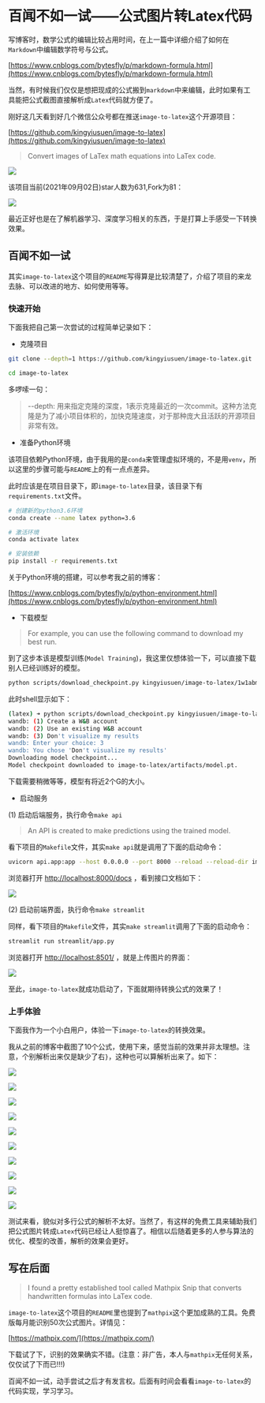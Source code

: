 # 百闻不如一试——公式图片转Latex代码

写博客时，数学公式的编辑比较占用时间，在上一篇中详细介绍了如何在`Markdown`中编辑数学符号与公式。

[https://www.cnblogs.com/bytesfly/p/markdown-formula.html](https://www.cnblogs.com/bytesfly/p/markdown-formula.html)



当然，有时候我们仅仅是想把现成的公式搬到`markdown`中来编辑，此时如果有工具能把公式截图直接解析成`Latex`代码就方便了。

刚好这几天看到好几个微信公众号都在推送`image-to-latex`这个开源项目：

[https://github.com/kingyiusuen/image-to-latex](https://github.com/kingyiusuen/image-to-latex)

> Convert images of LaTex math equations into LaTex code.

![](docs/Social-Science/%E5%86%99%E4%BD%9C/attachments/image-to-latex/f96104174ccb6f5e3a88686a83e21788_MD5.gif)

该项目当前(2021年09月02日)star人数为631,Fork为81：



![](docs/Social-Science/%E5%86%99%E4%BD%9C/attachments/image-to-latex/2c80ab26fc02c2a5181c9da725f65c68_MD5.png)



最近正好也是在了解机器学习、深度学习相关的东西，于是打算上手感受一下转换效果。

## 百闻不如一试

其实`image-to-latex`这个项目的`README`写得算是比较清楚了，介绍了项目的来龙去脉、可以改进的地方、如何使用等等。

### 快速开始

下面我把自己第一次尝试的过程简单记录如下：

- 克隆项目

```bash
git clone --depth=1 https://github.com/kingyiusuen/image-to-latex.git

cd image-to-latex
```

多啰嗦一句：

> --depth: 用来指定克隆的深度，1表示克隆最近的一次commit。这种方法克隆是为了减小项目体积的，加快克隆速度，对于那种庞大且活跃的开源项目非常有效。



- 准备Python环境

该项目依赖Python环境，由于我用的是`conda`来管理虚拟环境的，不是用`venv`，所以这里的步骤可能与`README`上的有一点点差异。

此时应该是在项目目录下，即`image-to-latex`目录，该目录下有`requirements.txt`文件。

```bash
# 创建新的python3.6环境
conda create --name latex python=3.6

# 激活环境
conda activate latex

# 安装依赖
pip install -r requirements.txt
```

关于Python环境的搭建，可以参考我之前的博客：

[https://www.cnblogs.com/bytesfly/p/python-environment.html](https://www.cnblogs.com/bytesfly/p/python-environment.html)



- 下载模型

> For example, you can use the following command to download my best run.

到了这步本该是模型训练(`Model Training`)，我这里仅想体验一下，可以直接下载别人已经训练好的模型。

```bash
python scripts/download_checkpoint.py kingyiusuen/image-to-latex/1w1abmg1
```

此时shell显示如下：

```bash
(latex) ➜ python scripts/download_checkpoint.py kingyiusuen/image-to-latex/1w1abmg1
wandb: (1) Create a W&B account
wandb: (2) Use an existing W&B account
wandb: (3) Don't visualize my results
wandb: Enter your choice: 3
wandb: You chose 'Don't visualize my results'
Downloading model checkpoint...
Model checkpoint downloaded to image-to-latex/artifacts/model.pt.
```

下载需要稍微等等，模型有将近2个G的大小。



- 启动服务

(1) 启动后端服务，执行命令`make api`

> An API is created to make predictions using the trained model.

看下项目的`Makefile`文件，其实`make api`就是调用了下面的启动命令：

```bash
uvicorn api.app:app --host 0.0.0.0 --port 8000 --reload --reload-dir image-to-latex --reload-dir api
```

浏览器打开 [http://localhost:8000/docs](http://localhost:8000/docs) ，看到接口文档如下：

![](docs/Social-Science/%E5%86%99%E4%BD%9C/attachments/image-to-latex/93f1a53e7c9f4212328f6e63ad3282d0_MD5.png)

(2) 启动前端界面，执行命令`make streamlit`

同样，看下项目的`Makefile`文件，其实`make streamlit`调用了下面的启动命令：

```bash
streamlit run streamlit/app.py
```

浏览器打开 [http://localhost:8501/](http://localhost:8501/) ，就是上传图片的界面：

![](docs/Social-Science/%E5%86%99%E4%BD%9C/attachments/image-to-latex/0d1d9a70e67138ea727fcd92af93a9cb_MD5.png)

至此，`image-to-latex`就成功启动了，下面就期待转换公式的效果了！



### 上手体验



下面我作为一个小白用户，体验一下`image-to-latex`的转换效果。

我从之前的博客中截图了10个公式，使用下来，感觉当前的效果并非太理想。注意，个别解析出来仅是缺少了右`}`，这种也可以算解析出来了。如下：

![](docs/Social-Science/%E5%86%99%E4%BD%9C/attachments/image-to-latex/7a06dc5a7898f50be4c34c0fa337a94f_MD5.png)



![](docs/Social-Science/%E5%86%99%E4%BD%9C/attachments/image-to-latex/9969a7e76b59e1e4f0280df091e25c02_MD5.png)



![](docs/Social-Science/%E5%86%99%E4%BD%9C/attachments/image-to-latex/5d60e90d639a0776d7b41a18d34850e2_MD5.png)

![](docs/Social-Science/%E5%86%99%E4%BD%9C/attachments/image-to-latex/1ba7791359e72e47256a57356358c6cd_MD5.png)

![](docs/Social-Science/%E5%86%99%E4%BD%9C/attachments/image-to-latex/82e8d9180d492828b4cc5b4372ba3692_MD5.png)

![](docs/Social-Science/%E5%86%99%E4%BD%9C/attachments/image-to-latex/932c8fbced8a9418a9573343f5730e7e_MD5.png)

![](docs/Social-Science/%E5%86%99%E4%BD%9C/attachments/image-to-latex/d9cefe9d1b16d56d13fb8ba757d13711_MD5.png)



![](docs/Social-Science/%E5%86%99%E4%BD%9C/attachments/image-to-latex/3029e166116a8c5962cb238025c97042_MD5.png)

![](docs/Social-Science/%E5%86%99%E4%BD%9C/attachments/image-to-latex/c9dfac0f8a67b79a1c93395ba1d5a0ca_MD5.png)

![](docs/Social-Science/%E5%86%99%E4%BD%9C/attachments/image-to-latex/7cf0b4bfdf49ea40f72a1429190fe98e_MD5.png)

测试来看，貌似对多行公式的解析不太好。当然了，有这样的免费工具来辅助我们把公式图片转成`Latex`代码已经让人挺惊喜了。相信以后随着更多的人参与算法的优化、模型的改善，解析的效果会更好。



## 写在后面

> I found a pretty established tool called Mathpix Snip that converts handwritten formulas into LaTex code.

`image-to-latex`这个项目的`README`里也提到了`mathpix`这个更加成熟的工具。免费版每月能识别50次公式图片。详情见：

[https://mathpix.com/](https://mathpix.com/)

下载试了下，识别的效果确实不错。(注意：非广告，本人与`mathpix`无任何关系，仅仅试了下而已!!!)



百闻不如一试，动手尝试之后才有发言权。后面有时间会看看`image-to-latex`的代码实现，学习学习。
